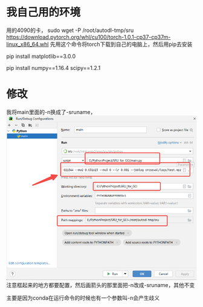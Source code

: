 # 我自己用的环境

用的4090的卡，
sudo wget -P /root/autodl-tmp/sru https://download.pytorch.org/whl/cu100/torch-1.0.1-cp37-cp37m-linux_x86_64.whl
先用这个命令将torch下载到自己的电脑上，然后用pip去安装


pip install matplotlib==3.0.0

pip install numpy==1.16.4 scipy==1.2.1




# 修改
我将main里面的-n换成了-sruname，![img.png](img%2Fimg.png)注意框起来的地方都要配置，然后画箭头的那里面把-n改成-sruname，其他不变

主要是因为conda在运行命令的时候也有一个参数叫-n会产生歧义

